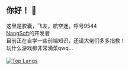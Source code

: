 ## 你好！ 👋
这里是胶囊，飞友，航空迷，呼号9544<br>
<a href="https://jiaonang.gq">NangSoft</a>的开发者<br>
目前正在自学一些前端知识，还请大佬们多多指教！<br>
玩什么游戏都非常滴菜qwq...<br><br>
[![Top Langs](https://github-readme-stats.vercel.app/api/top-langs/?username=Teares&layout=compact&count_private=true&show_icons=true)](https://github.com/anuraghazra/github-readme-stats)

